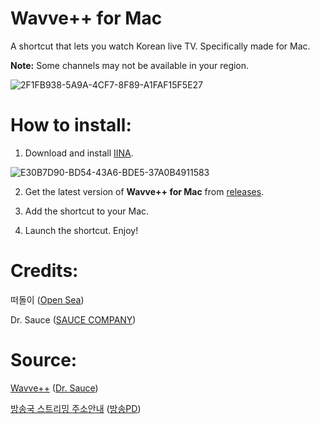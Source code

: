 # Wavve++ for Mac
A shortcut that lets you watch Korean live TV. Specifically made for Mac. 

**Note:** Some channels may not be available in your region.

![2F1FB938-5A9A-4CF7-8F89-A1FAF15F5E27](https://user-images.githubusercontent.com/82555878/197349661-829e9460-8c80-41c3-9da1-4d10f57f3cee.png)
# How to install:

1. Download and install [IINA](https://iina.io).

![E30B7D90-BD54-43A6-BDE5-37A0B4911583](https://user-images.githubusercontent.com/82555878/196376569-038d00a4-aa2a-4c63-9b71-afdd6e5e1dfd.png)

2. Get the latest version of **Wavve++ for Mac** from [releases](https://github.com/Dr-Sauce/WavvePlusForMac/releases/).

3. Add the shortcut to your Mac.

4. Launch the shortcut. Enjoy!

# Credits:

떠돌이 ([Open Sea](https://opensea.kr))

Dr. Sauce ([SAUCE COMPANY](https://m.blog.naver.com/saucecompany_))

# Source:

[Wavve++](https://github.com/Dr-Sauce/WavvePlusPlus) ([Dr. Sauce](https://m.blog.naver.com/sauce2011))

[방송국 스트리밍 주소안내](https://m.blog.naver.com/gjppjh09/222416011602) ([방송PD](https://m.blog.naver.com/gjppjh09))
